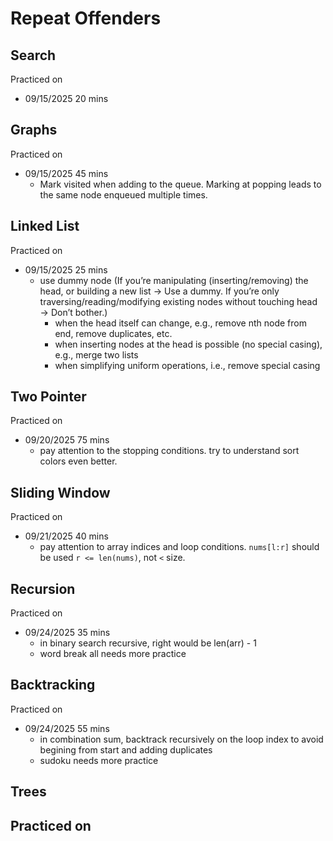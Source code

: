 # Repeat Offenders

## Search

Practiced on
- 09/15/2025 20 mins

## Graphs

Practiced on
- 09/15/2025 45 mins
    - Mark visited when adding to the queue. Marking at popping leads to the same node enqueued multiple times.

## Linked List

Practiced on
- 09/15/2025 25 mins
    - use dummy node (If you’re manipulating (inserting/removing) the head, or building a new list → Use a dummy. If you’re only traversing/reading/modifying existing nodes without touching head → Don’t bother.)
        - when the head itself can change, e.g., remove nth node from end, remove duplicates, etc.
        - when inserting nodes at the head is possible (no special casing), e.g., merge two lists
        - when simplifying uniform operations, i.e., remove special casing

## Two Pointer

Practiced on
- 09/20/2025 75 mins
    - pay attention to the stopping conditions. try to understand sort colors even better.

## Sliding Window

Practiced on
- 09/21/2025 40 mins
    - pay attention to array indices and loop conditions. `nums[l:r]` should be used `r <= len(nums)`, not `<` size.

## Recursion

Practiced on
- 09/24/2025 35 mins
    - in binary search recursive, right would be len(arr) - 1
    - word break all needs more practice

## Backtracking

Practiced on
- 09/24/2025 55 mins
    - in combination sum, backtrack recursively on the loop index to avoid begining from start and adding duplicates
    - sudoku needs more practice

## Trees

Practiced on
- 
